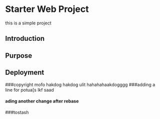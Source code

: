 # Starter Web Project
this is a simple project
## Introduction
## Purpose
## Deployment
###copyright mofo
hakdog
hakdog ulit hahahahaakdogggg
###adding a line for potua[s lkf saad
#### ading another change after rebase
###tostash

